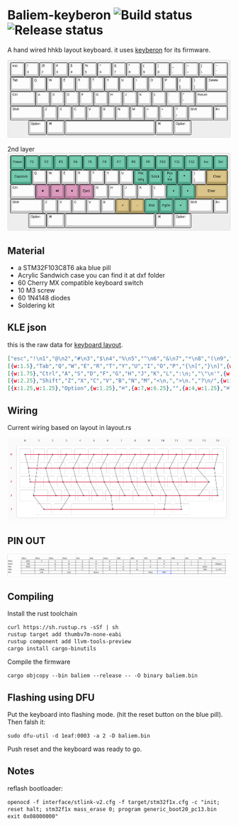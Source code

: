 # Baliem-keyberon ![Build status](https://github.com/pace-noge/baliem/actions/workflows/ci.yml/badge.svg) ![Release status](https://github.com/pace-noge/baliem/actions/workflows/release.yaml/badge.svg)

A hand wired hhkb layout keyboard. it uses [keyberon](https://gtihub.com/Texitoi/keyberon) for its firmware.

![Layout](images/layout.png)

2nd layer
![2nd Layer](images/2nd_layer.png)

## Material
  - a STM32F103C8T6 aka blue pill
  - Acrylic Sandwich case you can find it at dxf folder
  - 60 Cherry MX compatible keyboard switch
  - 10 M3 screw
  - 60 1N4148 diodes
  - Soldering kit

## KLE json
this is the raw data for [keyboard layout](http://www.keyboard-layout-editor.com/). 
```json
["esc","!\n1","@\n2","#\n3","$\n4","%\n5","^\n6","&\n7","*\n8","(\n9",")\n0","_\n-","+\n=","|\n\\","~\n`"],
[{w:1.5},"Tab","Q","W","E","R","T","Y","U","I","O","P","{\n[","}\n]",{w:1.5},"Delete"],
[{w:1.75},"Ctrl","A","S","D","F","G","H","J","K","L",":\n;","\"\n'",{w:2.25},"Return"],
[{w:2.25},"Shift","Z","X","C","V","B","N","M","<\n,",">\n.","?\n/",{w:1.75},"Shift","Fn"],
[{x:1.25,w:1.25},"Option",{w:1.25},"⌘",{a:7,w:6.25},"",{a:4,w:1.25},"⌘",{w:1.25},"Option"]

```

## Wiring

Current wiring based on layout in layout.rs

![wiring](images/wiring.png)


## PIN OUT

![pinout](images/pinout.png)

## Compiling

Install the rust toolchain
```shell
curl https://sh.rustup.rs -sSf | sh
rustup target add thumbv7m-none-eabi
rustup component add llvm-tools-preview
cargo install cargo-binutils
```

Compile the firmware
```shell
cargo objcopy --bin baliem --release -- -O binary baliem.bin
```

## Flashing using DFU

Put the keyboard into flashing mode. (hit the reset button on the blue pill). Then falsh it:
```shell
sudo dfu-util -d 1eaf:0003 -a 2 -D baliem.bin
```

Push reset and the keyboard was ready to go.

## Notes

reflash bootloader:
```shell
openocd -f interface/stlink-v2.cfg -f target/stm32f1x.cfg -c "init; reset halt; stm32f1x mass_erase 0; program generic_boot20_pc13.bin exit 0x08000000"
```